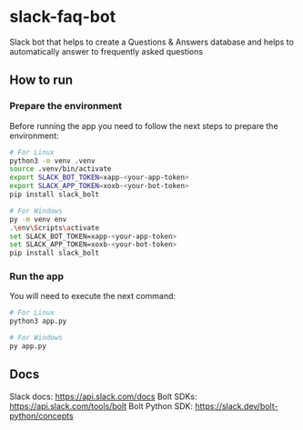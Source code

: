 # slack-faq-bot
Slack bot that helps to create a Questions &amp; Answers database and helps to automatically answer to 
frequently asked questions

## How to run

### Prepare the environment
Before running the app you need to follow the next steps to prepare the environment:

```bash
# For Linux
python3 -m venv .venv
source .venv/bin/activate
export SLACK_BOT_TOKEN=xapp-<your-app-token>
export SLACK_APP_TOKEN=xoxb-<your-bot-token>
pip install slack_bolt

# For Windows
py -m venv env
.\env\Scripts\activate
set SLACK_BOT_TOKEN=xapp-<your-app-token>
set SLACK_APP_TOKEN=xoxb-<your-bot-token>
pip install slack_bolt
```

### Run the app
You will need to execute the next command:
```bash
# For Linux
python3 app.py

# For Windows
py app.py
```

## Docs
Slack docs: https://api.slack.com/docs
Bolt SDKs: https://api.slack.com/tools/bolt
Bolt Python SDK: https://slack.dev/bolt-python/concepts